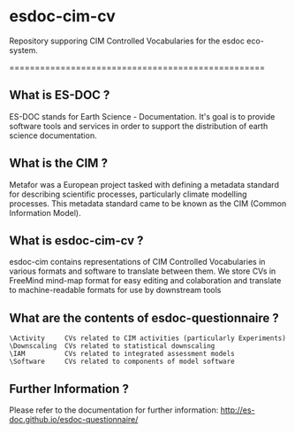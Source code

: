 esdoc-cim-cv
============

Repository supporing CIM Controlled Vocabularies for the esdoc eco-system.


==================================================

What is ES-DOC ?
--------------------------------------

ES-DOC stands for Earth Science - Documentation.  It's goal is to provide software tools and services in order to support the distribution of earth science documentation.


What is the CIM ?
--------------------------------------

Metafor was a European project tasked with defining a metadata standard for describing scientific processes, particularly climate modelling processes.  This metadata standard came to be known as the CIM (Common Information Model).


What is esdoc-cim-cv ?
----------------------

esdoc-cim contains representations of CIM Controlled Vocabularies in various formats and software to translate between them.  We store CVs in FreeMind mind-map format for easy editing and colaboration and translate to machine-readable formats for use by downstream tools


What are the contents of esdoc-questionnaire ?
--------------------------------------

    \Activity     CVs related to CIM activities (particularly Experiments)
    \Downscaling  CVs related to statistical downscaling
    \IAM          CVs related to integrated assessment models
    \Software	  CVs related to components of model software


Further Information ?
--------------------------------------

Please refer to the documentation for further information: http://es-doc.github.io/esdoc-questionnaire/
